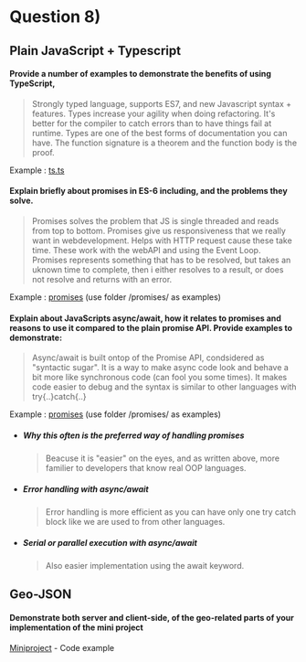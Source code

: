 # Question 8)
## Plain JavaScript + Typescript

#### Provide a number of examples to demonstrate the benefits of using TypeScript,
>Strongly typed language, supports ES7, and new Javascript syntax + features. Types increase your agility when doing refactoring. It's better for the compiler to catch errors than to have things fail at runtime. Types are one of the best forms of documentation you can have. The function signature is a theorem and the function body is the proof.

Example : [ts.ts](../ts.ts)

#### Explain briefly about promises in ES-6 including, and the problems they solve.
>Promises solves the problem that JS is single threaded and reads from top to bottom. Promises give us responsiveness that we really want in webdevelopment. Helps with HTTP request cause these take time. These work with the webAPI and using the Event Loop.
>Promises represents something that has to be resolved, but takes an uknown time to complete, then i either resolves to a result, or does not resolve and returns with an error.

Example : [promises](../promises/pyramidOfDoom.js) (use folder /promises/ as examples)

#### Explain about JavaScripts async/await, how it relates to promises and reasons to use it compared to the plain promise API. Provide examples to demonstrate:
>Async/await is built ontop of the Promise API, condsidered as "syntactic sugar". It is a way to make async code look and behave a bit more like synchronous code (can fool you some times). It makes code easier to debug and the syntax is similar to other languages with try{..}catch{..}

Example : [promises](../promises/pyramidOfDoomAndFix.js) (use folder /promises/ as examples)

- ##### Why this often is the preferred way of handling promises
    >Beacuse it is "easier" on the eyes, and as written above, more familier to developers that know real OOP languages.
- ##### Error handling with async/await
    >Error handling is more efficient as you can have only one try catch block like we are used to from other languages.
- ##### Serial or parallel execution with async/await
    >Also easier implementation using the await keyword.

## Geo-JSON 
#### Demonstrate both server and client-side, of the geo-related parts of your implementation of the mini project
[Miniproject](https://github.com/Stani2980/miniProjectJS) -  Code example
